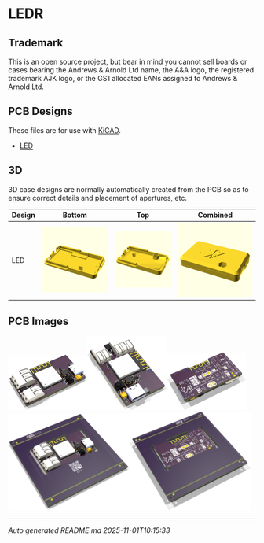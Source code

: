 # LEDR

## Trademark

This is an open source project, but bear in mind you cannot sell boards or cases bearing the Andrews & Arnold Ltd name, the A&A logo, the registered trademark AJK logo, or the GS1 allocated EANs assigned to Andrews & Arnold Ltd.

## PCB Designs

These files are for use with [KiCAD](https://www.kicad.org).

- [LED](LED.kicad_pro)

## 3D

3D case designs are normally automatically created from the PCB so as to ensure correct details and placement of apertures, etc.

|Design|Bottom|Top|Combined|
|------|------|---|--------|
|LED|<a href='LEDB.stl'><img src='LEDB.png' size=15%></a>|<a href='LEDT.stl'><img src='LEDT.png' size=15%></a>|<a href='LEDC.stl'><img src='LEDC.png' size=15%></a>|

## PCB Images

<img src='LED.png' width=32%><img src='LED-90.png' width=32%><img src='LED-bottom.png' width=32%>
<img src='LED-panel.png' width=49%><img src='LED-panel-bottom.png' width=49%>

---

*Auto generated README.md 2025-11-01T10:15:33*
